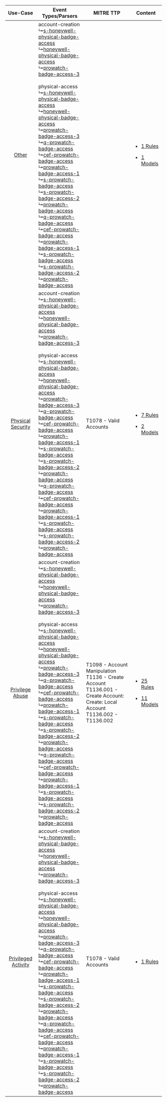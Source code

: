 |    Use-Case    | Event Types/Parsers    | MITRE TTP    | Content    |
|:----:| ---- | ---- | ---- |
|    [Other](../../../UseCases/uc_other.md)    |  account-creation<br> ↳[s-honeywell-physical-badge-access](Ps/pC_shoneywellphysicalbadgeaccess.md)<br> ↳[honeywell-physical-badge-access](Ps/pC_honeywellphysicalbadgeaccess.md)<br> ↳[prowatch-badge-access-3](Ps/pC_prowatchbadgeaccess3.md)<br><br> physical-access<br> ↳[s-honeywell-physical-badge-access](Ps/pC_shoneywellphysicalbadgeaccess.md)<br> ↳[honeywell-physical-badge-access](Ps/pC_honeywellphysicalbadgeaccess.md)<br> ↳[prowatch-badge-access-3](Ps/pC_prowatchbadgeaccess3.md)<br> ↳[q-prowatch-badge-access](Ps/pC_qprowatchbadgeaccess.md)<br> ↳[cef-prowatch-badge-access](Ps/pC_cefprowatchbadgeaccess.md)<br> ↳[prowatch-badge-access-1](Ps/pC_prowatchbadgeaccess1.md)<br> ↳[s-prowatch-badge-access](Ps/pC_sprowatchbadgeaccess.md)<br> ↳[s-prowatch-badge-access-2](Ps/pC_sprowatchbadgeaccess2.md)<br> ↳[prowatch-badge-access](Ps/pC_prowatchbadgeaccess.md)<br> ↳[q-prowatch-badge-access](Ps/pC_qprowatchbadgeaccess.md)<br> ↳[cef-prowatch-badge-access](Ps/pC_cefprowatchbadgeaccess.md)<br> ↳[prowatch-badge-access-1](Ps/pC_prowatchbadgeaccess1.md)<br> ↳[s-prowatch-badge-access](Ps/pC_sprowatchbadgeaccess.md)<br> ↳[s-prowatch-badge-access-2](Ps/pC_sprowatchbadgeaccess2.md)<br> ↳[prowatch-badge-access](Ps/pC_prowatchbadgeaccess.md)<br> |    | [<ul><li>1 Rules</li></ul><ul><li>1 Models</li></ul>](RM/r_m_honeywell_honeywell_pro-watch_Other.md)    |
|   [Physical Security](../../../UseCases/uc_physical_security.md)   |  account-creation<br> ↳[s-honeywell-physical-badge-access](Ps/pC_shoneywellphysicalbadgeaccess.md)<br> ↳[honeywell-physical-badge-access](Ps/pC_honeywellphysicalbadgeaccess.md)<br> ↳[prowatch-badge-access-3](Ps/pC_prowatchbadgeaccess3.md)<br><br> physical-access<br> ↳[s-honeywell-physical-badge-access](Ps/pC_shoneywellphysicalbadgeaccess.md)<br> ↳[honeywell-physical-badge-access](Ps/pC_honeywellphysicalbadgeaccess.md)<br> ↳[prowatch-badge-access-3](Ps/pC_prowatchbadgeaccess3.md)<br> ↳[q-prowatch-badge-access](Ps/pC_qprowatchbadgeaccess.md)<br> ↳[cef-prowatch-badge-access](Ps/pC_cefprowatchbadgeaccess.md)<br> ↳[prowatch-badge-access-1](Ps/pC_prowatchbadgeaccess1.md)<br> ↳[s-prowatch-badge-access](Ps/pC_sprowatchbadgeaccess.md)<br> ↳[s-prowatch-badge-access-2](Ps/pC_sprowatchbadgeaccess2.md)<br> ↳[prowatch-badge-access](Ps/pC_prowatchbadgeaccess.md)<br> ↳[q-prowatch-badge-access](Ps/pC_qprowatchbadgeaccess.md)<br> ↳[cef-prowatch-badge-access](Ps/pC_cefprowatchbadgeaccess.md)<br> ↳[prowatch-badge-access-1](Ps/pC_prowatchbadgeaccess1.md)<br> ↳[s-prowatch-badge-access](Ps/pC_sprowatchbadgeaccess.md)<br> ↳[s-prowatch-badge-access-2](Ps/pC_sprowatchbadgeaccess2.md)<br> ↳[prowatch-badge-access](Ps/pC_prowatchbadgeaccess.md)<br> | T1078 - Valid Accounts<br>    | [<ul><li>7 Rules</li></ul><ul><li>2 Models</li></ul>](RM/r_m_honeywell_honeywell_pro-watch_Physical_Security.md) |
|     [Privilege Abuse](../../../UseCases/uc_privilege_abuse.md)     |  account-creation<br> ↳[s-honeywell-physical-badge-access](Ps/pC_shoneywellphysicalbadgeaccess.md)<br> ↳[honeywell-physical-badge-access](Ps/pC_honeywellphysicalbadgeaccess.md)<br> ↳[prowatch-badge-access-3](Ps/pC_prowatchbadgeaccess3.md)<br><br> physical-access<br> ↳[s-honeywell-physical-badge-access](Ps/pC_shoneywellphysicalbadgeaccess.md)<br> ↳[honeywell-physical-badge-access](Ps/pC_honeywellphysicalbadgeaccess.md)<br> ↳[prowatch-badge-access-3](Ps/pC_prowatchbadgeaccess3.md)<br> ↳[q-prowatch-badge-access](Ps/pC_qprowatchbadgeaccess.md)<br> ↳[cef-prowatch-badge-access](Ps/pC_cefprowatchbadgeaccess.md)<br> ↳[prowatch-badge-access-1](Ps/pC_prowatchbadgeaccess1.md)<br> ↳[s-prowatch-badge-access](Ps/pC_sprowatchbadgeaccess.md)<br> ↳[s-prowatch-badge-access-2](Ps/pC_sprowatchbadgeaccess2.md)<br> ↳[prowatch-badge-access](Ps/pC_prowatchbadgeaccess.md)<br> ↳[q-prowatch-badge-access](Ps/pC_qprowatchbadgeaccess.md)<br> ↳[cef-prowatch-badge-access](Ps/pC_cefprowatchbadgeaccess.md)<br> ↳[prowatch-badge-access-1](Ps/pC_prowatchbadgeaccess1.md)<br> ↳[s-prowatch-badge-access](Ps/pC_sprowatchbadgeaccess.md)<br> ↳[s-prowatch-badge-access-2](Ps/pC_sprowatchbadgeaccess2.md)<br> ↳[prowatch-badge-access](Ps/pC_prowatchbadgeaccess.md)<br> | T1098 - Account Manipulation<br>T1136 - Create Account<br>T1136.001 - Create Account: Create: Local Account<br>T1136.002 - T1136.002<br> | [<ul><li>25 Rules</li></ul><ul><li>11 Models</li></ul>](RM/r_m_honeywell_honeywell_pro-watch_Privilege_Abuse.md) |
| [Privileged Activity](../../../UseCases/uc_privileged_activity.md) |  account-creation<br> ↳[s-honeywell-physical-badge-access](Ps/pC_shoneywellphysicalbadgeaccess.md)<br> ↳[honeywell-physical-badge-access](Ps/pC_honeywellphysicalbadgeaccess.md)<br> ↳[prowatch-badge-access-3](Ps/pC_prowatchbadgeaccess3.md)<br><br> physical-access<br> ↳[s-honeywell-physical-badge-access](Ps/pC_shoneywellphysicalbadgeaccess.md)<br> ↳[honeywell-physical-badge-access](Ps/pC_honeywellphysicalbadgeaccess.md)<br> ↳[prowatch-badge-access-3](Ps/pC_prowatchbadgeaccess3.md)<br> ↳[q-prowatch-badge-access](Ps/pC_qprowatchbadgeaccess.md)<br> ↳[cef-prowatch-badge-access](Ps/pC_cefprowatchbadgeaccess.md)<br> ↳[prowatch-badge-access-1](Ps/pC_prowatchbadgeaccess1.md)<br> ↳[s-prowatch-badge-access](Ps/pC_sprowatchbadgeaccess.md)<br> ↳[s-prowatch-badge-access-2](Ps/pC_sprowatchbadgeaccess2.md)<br> ↳[prowatch-badge-access](Ps/pC_prowatchbadgeaccess.md)<br> ↳[q-prowatch-badge-access](Ps/pC_qprowatchbadgeaccess.md)<br> ↳[cef-prowatch-badge-access](Ps/pC_cefprowatchbadgeaccess.md)<br> ↳[prowatch-badge-access-1](Ps/pC_prowatchbadgeaccess1.md)<br> ↳[s-prowatch-badge-access](Ps/pC_sprowatchbadgeaccess.md)<br> ↳[s-prowatch-badge-access-2](Ps/pC_sprowatchbadgeaccess2.md)<br> ↳[prowatch-badge-access](Ps/pC_prowatchbadgeaccess.md)<br> | T1078 - Valid Accounts<br>    | [<ul><li>1 Rules</li></ul>](RM/r_m_honeywell_honeywell_pro-watch_Privileged_Activity.md)    |
